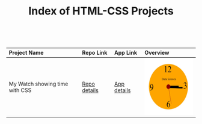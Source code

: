 <p align="center">  <h1 align="center">Index of HTML-CSS Projects</h1>  </p>

<table style="width:100%">
  <thead style="text-align:left">
    <tr>
        <th>Project Name</th>  
        <th>Repo Link</th> 
        <th>App Link</th>  
        <th>Overview</th>
    </tr>
  </thead>
  
  <tbody>
    <tr>
      <td>My Watch showing time with CSS</td>
      <td><a href="https://github.com/celik-muhammed/92-HTML-CSS/tree/master/01-my_watch" target="_blank">Repo details</a></td>
      <td><a href="^#" target="_blank">App details</a></td>
      <td><img src="./01-my_watch/my_watch.jpg" alt="tictactoe" height=150></td>
    </tr>
  </tbody>
</table>
